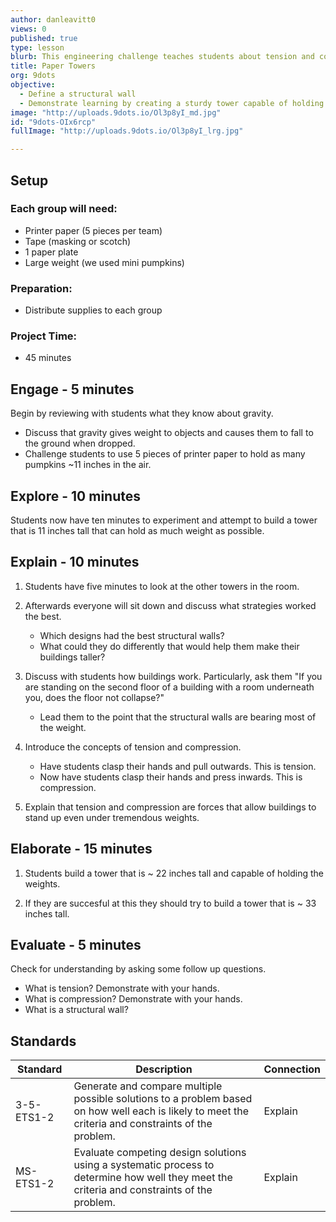 ```yaml
---
author: danleavitt0
views: 0
published: true
type: lesson
blurb: This engineering challenge teaches students about tension and compression as well as the importance of structural walls for building. Students demonstrate learning by completing a challenge to build the tallest tower that can hold all of the supplied weights.
title: Paper Towers
org: 9dots
objective: 
  - Define a structural wall
  - Demonstrate learning by creating a sturdy tower capable of holding weight
image: "http://uploads.9dots.io/Ol3p8yI_md.jpg"
id: "9dots-OIx6rcp"
fullImage: "http://uploads.9dots.io/Ol3p8yI_lrg.jpg"

---
```


## Setup

### Each group will need: 

- Printer paper (5 pieces per team)
- Tape (masking or scotch)
- 1 paper plate
- Large weight (we used mini pumpkins)

### Preparation:

- Distribute supplies to each group

### Project Time:

- 45 minutes

## Engage - 5 minutes

Begin by reviewing with students what they know about gravity. 
	
- Discuss that gravity gives weight to objects and causes them to fall to the ground when dropped.
- Challenge students to use 5 pieces of printer paper to hold as many pumpkins ~11 inches in the air.

## Explore - 10 minutes
Students now have ten minutes to experiment and attempt to build a tower that is 11 inches tall that can hold as much weight as possible.

## Explain - 10 minutes

1. Students have five minutes to look at the other towers in the room.  

2. Afterwards everyone will sit down and discuss what strategies worked the best. 
	- Which designs had the best structural walls?
	- What could they do differently that would help them make their buildings taller?

3. 	Discuss with students how buildings work.  Particularly, ask them "If you are standing on the second floor of a building with a room underneath you, does the floor not collapse?"  
	- Lead them to the point that the structural walls are bearing most of the weight.
    
4. Introduce the concepts of tension and compression.  
	- Have students clasp their hands and pull outwards.  This is tension.  
    - Now have students clasp their hands and press inwards.  This is compression.  

5. Explain that tension and compression are forces that allow buildings to stand up even under tremendous weights.

## Elaborate - 15 minutes

1. Students build a tower that is ~ 22 inches tall and capable of holding the weights.

2. If they are succesful at this they should try to build a tower that is ~ 33 inches tall.

## Evaluate - 5 minutes

Check for understanding by asking some follow up questions.

- What is tension? Demonstrate with your hands.
- What is compression? Demonstrate with your hands.
- What is a structural wall?

## Standards

Standard | Description | Connection
--- | --- | ---
3-5-ETS1-2 | Generate and compare multiple possible solutions to a problem based on how well each is likely to meet the criteria and constraints of the problem. | Explain
MS-ETS1-2 | Evaluate competing design solutions using a systematic process to determine how well they meet the criteria and constraints of the problem. | Explain
